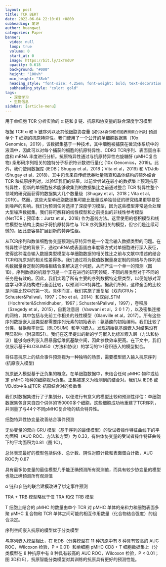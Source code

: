 ```yaml
---
layout: post
title: TCR BERT
date: 2022-06-04 22:10:01 +0800
subheading: 笔记
author: huangwei
categories: Paper
banner:
  video: null
  loop: true
  volume: 0
  start_at: 0
  image: https://bit.ly/3xTmdUP
  opacity: 0.618
  background: "#000"
  height: "100vh"
  min_height: "38vh"
  heading_style: "font-size: 4.25em; font-weight: bold; text-decoration: underline"
  subheading_style: "color: gold"
tags: 
  - 深度学习 
  - 生物信息
sidebar: [article-menu]
---
```


用于单细胞 TCR 分析实验的 α 链和 β 链、抗原和协变量的联合深度学习模型 

根据 TCR α 和 b 链序列以及其他细胞协变量 (如`供体身份`和`细胞表面蛋白计数`) 预测单个 T 细胞的抗原特异性。我们使用了一个公开的单细胞数据集（10x Genomics，2019），该数据集基于一种技术，其中细胞被捕获在微流体系统中的液滴中，因此可以对每个捕获的细胞的抗原特异性、CDR3 TCR序列、表面蛋白丰度和 mRNA 丰度进行分析。抗原特异性通过与抗原特异性右旋糖酐 (pMHC复合物) 条形码序列相关的独特分子标识符计数进行量化 (10x Genomics，2019)。此外，我们使用数据库 (IEDB；Shugay et al，2018；Vita et al，2019) 和 VDJdb (Shugay et al，2018)，其中包含来自传统低吞吐量筛查和晶体结构的额外结合 TCR 和抗原序列对，以验证我们的结果。以前曾尝试在较小的数据集上预测抗原特异性，但新的单细胞技术能够收集到的数据集比之前通过整合 TCR 特异性整个领域的研究而获得的数据集大几个数量级（Shugay et al，2018；Vita et al，2019）。然而，这些大型单细胞数据集可能比批量或单独验证的研究结果更容易受到噪声的影响。我们为预测任务选择了深度学习模型，因为这些模型非常适合处理大型噪声数据集。我们将可解释的线性模型和之前提出的非线性参考模型 (NetTCR；预印本：Jurtz et al，2018) 作为基线方法。这里使用的卷积模型和线性模型在结构上类似于将抗原特异性与 TCR 序列簇相关的模型，但它们是连续可微的，因此更容易扩展到新的特异性组。 

从TCR序列和数值细胞协变量预测抗原特异性是一个混合输入数据类型的问题。在特异性评估的背景下，通过mRNA或表面蛋白丰度等方式对单细胞进行深入表征，使得这种混合输入数据类型模型与单细胞数据的相关性比之前与文献中描述的结合TCR和抗原对的相关性差得多。我们通过将为数值数据量身定制的网络与为序列结构数据量身定制的网络相结合来解决这个问题，从而产生一个单一的预测（图1B）。序列数据的机器学习是一个正在进行的研究领域，不同的层类型对于不同的任务是有效的。因此，我们实现了所有主要的序列数据特定层类型，以便能够对深度学习体系结构进行全面比较，以预测TCR特异性。据我们所知，这种全面的比较是同类比较中的第一次。具体而言，我们实施了重复层（双向GRUs；Schuster&Paliwal，1997；Cho et al，2014）和双向LSTM（Hochreiter&Schmidhuber，1997；Schuster&Paliwal，1997），卷积层（Szegedy et al，2015），自我注意层（Vaswani et al，2 0 1 7），以及密集连接的网络，其中包括与先前工作相关的线性模型（Glanville et al，2017）。所有这些序列数据嵌入层类型都需要序列元素的初始表示：氨基酸的初始编码。我们比较了分类、替换频率衍生（BLOSUM）和学习嵌入，发现初始氨基酸嵌入对结果没有明显影响（附录图S1）。我们在这里提出的新的学习嵌入比标准嵌入层（方法和协议）能够向序列嵌入层暴露低维氨基酸空间，因此参数效率更高。在下文中，我们仅展示基于BLOSUM50（方法和协议）的学习的1×1卷积嵌入的模型拟合。

将任意抗原上的结合事件预测视为一种独特的场景，需要模型嵌入输入抗原序列 (抗原嵌入模型)

抗原嵌入模型基于正负集的概念。在单细胞数据中，未结合任何 pMHC 物种或给定 pMHC 物种的细胞视为负集。正集被定义为检测到的结合对。我们从 IEDB 或VDJdb中生成TCR-抗原结合对的负数集

我们对数据集进行了子集划分，以便进行有意义的模型比较和预测性评估：单细胞数据集包含来自四个供体的150000多个细胞，这些细胞成功地重建了TCR序列，并测量了与44个不同pMHC复合物的结合特异性。

细胞特异性协变量改善结合事件预测 

无协变量的双向 GRU 模型（基于序列的最佳模型）的受试者操作特征曲线下的平均面积（AUC ROC、方法和方案）为 0.33，有供体协变量的受试者操作特征曲线下的平均面积为0.81（图 1C）。 

总体表现最好的模型包括供体、总计数、阴性对照计数和表面蛋白计数，AUC ROC为 0.87

具有最多协变量的最佳模型几乎能正确预测所有观测值，而具有较少协变量的模型也能正确预测所有观测值

α 链和 β 链的联合建模改进了绑定事件预测 

TRA + TRB 模型略优于仅 TRA 和仅 TRB 模型

T 细胞上结合的 pMHC 的数量由单个 TCR 对 pMHC 单体的亲和力和细胞表面多聚 pMHC 复合物和 TCR 单体之间可能的相互作用数量（化合物结合强度）的组合决定。

序列空间嵌入抗原的模型优于分类模型

与序列嵌入模型相比，在 IEDB（分类模型在 11 种抗原中有 8 种具有较高的 AUC ROC，Wilcoxon 检验，P < 0.01）和单细胞 pMHC CD8 + T 细胞数据集上（分类模型在 8 种抗原中有 8 种具有较高的 AUC ROC，Wilcoxon 检验，P < 0.01；图 3D和 E），抗原智能分类模型对其训练的抗原具有更好的预测性能。